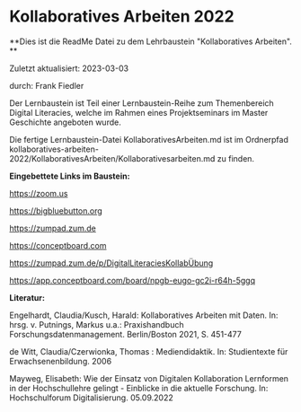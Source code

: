 # Kollaboratives Arbeiten 2022


**Dies ist die ReadMe Datei zu dem Lehrbaustein "Kollaboratives Arbeiten". **


Zuletzt aktualisiert: 2023-03-03

durch: Frank Fiedler

Der Lernbaustein ist Teil einer Lernbaustein-Reihe zum Themenbereich Digital Literacies, welche im Rahmen eines Projektseminars im Master Geschichte angeboten wurde.

Die fertige Lernbaustein-Datei KollaborativesArbeiten.md ist im Ordnerpfad kollaboratives-arbeiten-2022/KollaborativesArbeiten/Kollaborativesarbeiten.md zu finden. 



**Eingebettete Links im Baustein:**

https://zoom.us 

https://bigbluebutton.org

https://zumpad.zum.de

https://conceptboard.com

https://zumpad.zum.de/p/DigitalLiteraciesKollabÜbung

https://app.conceptboard.com/board/npgb-eugo-gc2i-r64h-5ggq



**Literatur:**

Engelhardt, Claudia/Kusch, Harald: Kollaboratives Arbeiten mit Daten. In: hrsg. v. Putnings, Markus u.a.: Praxishandbuch Forschungsdatenmanagement. Berlin/Boston 2021, S. 451-477

de Witt, Claudia/Czerwionka, Thomas : Mediendidaktik. In: Studientexte für Erwachsenenbildung. 2006

Mayweg, Elisabeth: Wie der Einsatz von Digitalen Kollaboration Lernformen in der Hochschullehre gelingt - Einblicke in die aktuelle Forschung. In: Hochschulforum Digitalisierung. 05.09.2022


